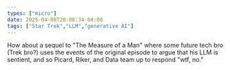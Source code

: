 ```yaml
---
types: ["micro"]
date: 2025-04-08T20:08:34-04:00
tags: ["Star Trek","LLM","generative AI"]
---
```

How about a sequel to "The Measure of a Man" where some future tech bro (Trek bro?) uses the events of the original episode to argue that his LLM is sentient, and so Picard, Riker, and Data team up to respond "wtf, no."